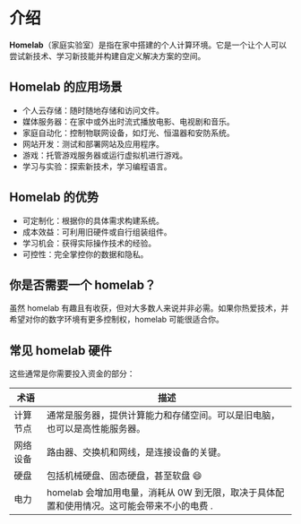 # 介绍

**Homelab**（家庭实验室）是指在家中搭建的个人计算环境。它是一个让个人可以尝试新技术、学习新技能并构建自定义解决方案的空间。

## Homelab 的应用场景

- 个人云存储：随时随地存储和访问文件。
- 媒体服务器：在家中或外出时流式播放电影、电视剧和音乐。
- 家庭自动化：控制物联网设备，如灯光、恒温器和安防系统。
- 网站开发：测试和部署网站及应用程序。
- 游戏：托管游戏服务器或运行虚拟机进行游戏。
- 学习与实验：探索新技术，学习编程语言。

## Homelab 的优势

- 可定制化：根据你的具体需求构建系统。
- 成本效益：可利用旧硬件或自行组装组件。
- 学习机会：获得实际操作技术的经验。
- 可控性：完全掌控你的数据和隐私。

## 你是否需要一个 homelab？

虽然 homelab 有趣且有收获，但对大多数人来说并非必需。如果你热爱技术，并希望对你的数字环境有更多控制权，homelab 可能很适合你。

## 常见 homelab 硬件

这些通常是你需要投入资金的部分：

| 术语 | 描述 |
| - | - |
| 计算节点 | 通常是服务器，提供计算能力和存储空间。可以是旧电脑，也可以是高性能服务器。 |
| 网络设备  | 路由器、交换机和网线，是连接设备的关键。 |
| 硬盘  | 包括机械硬盘、固态硬盘，甚至软盘 :smile: |
| 电力  | homelab 会增加用电量，消耗从 0W 到无限，取决于具体配置和使用情况。这可能会带来不小的电费 . |
